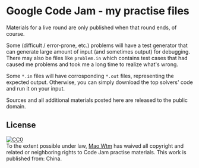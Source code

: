 # Google Code Jam - my practise files

Materials for a live round are only published when that round ends, of course.

Some (difficult / error-prone, etc.) problems will have a test generator that can generate large amount of input (and sometimes output) for debugging. There may also be files like `problem.in` which contains test cases that had caused me problems and took me a long time to realize what's wrong.

Some `*.in` files will have corrosponding `*.out` files, representing the expected output. Otherwise, you can simply download the top solvers' code and run it on your input.

Sources and all additional materials posted here are released to the public domain.

## License

<p xmlns:dct="http://purl.org/dc/terms/" xmlns:vcard="http://www.w3.org/2001/vcard-rdf/3.0#">
  <a rel="license"
     href="https://creativecommons.org/publicdomain/zero/1.0/">
    <img src="https://i.creativecommons.org/p/zero/1.0/88x31.png" style="border-style: none;" alt="CC0" />
  </a>
  <br />
  To the extent possible under law,
  <a rel="dct:publisher"
     href="https://maowtm.org">
    <span property="dct:title">Mao Wtm</span></a>
  has waived all copyright and related or neighboring rights to
  <span property="dct:title">Code Jam practise materials</span>.
This work is published from:
<span property="vcard:Country" datatype="dct:ISO3166"
      content="CN" about="https://maowtm.org">
  China</span>.
</p>

